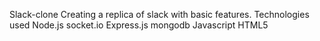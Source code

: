 Slack-clone
 Creating a replica of slack with basic features.
Technologies used
Node.js
socket.io
Express.js
mongodb
Javascript
HTML5